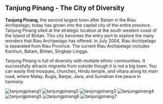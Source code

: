 ## Tanjung Pinang - The City of Diversity

__Tanjung Pinang__, the second largest town after Batam in the Riau Archipelago, today has grown into the capital city of the entire province. 
Tanjung Pinang sited at the strategic location at the south western coast of the Island of Bintan. 
This city becomes the entry port to explore the many wonders that Riau Archipelago has offered. 
In July 2004, Riau Archipelago is separated from Riau Province. The current Riau Archipelago includes Karimun, Batam, Bintan, Singkep-Lingga.

Tanjung Pinang is full of diversity with multiple ethnic communities. It successfully attracts migrants from outside though it is not a big town. 
You can easily find mosques, churches, Hindu temple, and vihara along its main road, where Malay, Bugis, Banjar, Java, and Sumatran live peace in harmony.

![tanjungpinang1](https://github.com/wendyjaya/wendyjaya.github.io/blob/main/Taman_Gurindam_12.width-800.format-webp.webp)
![tanjungpinang2](https://github.com/wendyjaya/wendyjaya.github.io/blob/main/Taman_Laman_Bunda_Tepi_Laut.width-800.format-webp.webp)
![tanjungpinang3](https://github.com/wendyjaya/wendyjaya.github.io/blob/main/gedung-gonggong-1.webp)
![tanjungpinang4](https://github.com/wendyjaya/wendyjaya.github.io/blob/main/penyengat-island.jpg)
![tanjungpinang5](https://github.com/wendyjaya/wendyjaya.github.io/blob/main/photo2jpg.jpg)
![tanjungpinang6](https://github.com/wendyjaya/wendyjaya.github.io/blob/main/photo4jpg.jpg)
![tanjungpinang7](https://github.com/wendyjaya/wendyjaya.github.io/blob/main/photo5jpg.jpg)
